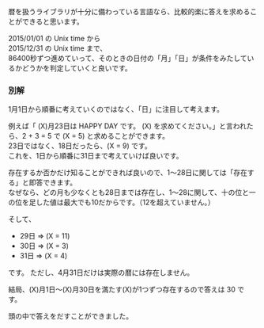 暦を扱うライブラリが十分に備わっている言語なら、比較的楽に答えを求めることができると思います。

2015/01/01 の Unix time から  
2015/12/31 の Unix time まで、  
86400秒ずつ進めていって、そのときの日付の「月」「日」が条件をみたしているかどうかを判定していくと良いです。

### 別解
1月1日から順番に考えていくのではなく、「日」に注目して考えます。

例えば「 \(X\)月23日は HAPPY DAY です。 \(X\) を求めてください。」と言われたら、2 + 3 = 5 で \(X = 5\) と求めることができます。  
23日ではなく、18日だったら、\(X = 9\) です。  
これを、1日から順番に31日まで考えていけば良いです。

存在するか否かだけ知ることができれば良いので、1～28日に関しては「存在する」と即答できます。  
なぜなら、どの月も少なくとも28日までは存在し、1～28に関して、十の位と一の位を足した値は最大でも10だからです。（12を超えていません。）

そして、  
* 29日 ⇒ \(X = 11\)
* 30日 ⇒ \(X = 3\)
* 31日 ⇒ \(X = 4\)  

です。
ただし、4月31日だけは実際の暦には存在しません。

結局、\(X\)月1日～\(X\)月30日を満たす\(X\)が1つずつ存在するので答えは 30 です。

頭の中で答えをだすことができました。